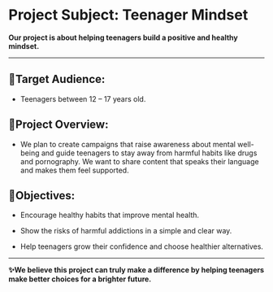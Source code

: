 # Project Subject: Teenager Mindset

**Our project is about helping teenagers build a positive and healthy mindset.**

---

## 🎯Target Audience:
- Teenagers between 12 – 17 years old.

## 📌Project Overview:
- We plan to create campaigns that raise awareness about mental well-being and guide teenagers to stay away from harmful habits like drugs and pornography. We want to share content that speaks their language and makes them feel supported.

## 🌱Objectives:
- Encourage healthy habits that improve mental health.

- Show the risks of harmful addictions in a simple and clear way.

- Help teenagers grow their confidence and choose healthier alternatives.

---
 
**✨We believe this project can truly make a difference by helping teenagers make better choices for a brighter future.**
